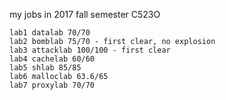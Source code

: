 my jobs in 2017 fall semester C523O

```
lab1 datalab 70/70
lab2 bomblab 75/70 - first clear, no explosion
lab3 attacklab 100/100 - first clear
lab4 cachelab 60/60
lab5 shlab 85/85
lab6 malloclab 63.6/65
lab7 proxylab 70/70
```
